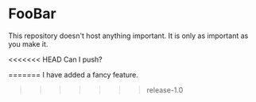 FooBar
======
This repository doesn't host anything important.  It is only as important as you make it. 

<<<<<<< HEAD
Can I push? 

=======
I have added a fancy feature.
>>>>>>> release-1.0
